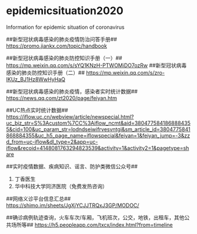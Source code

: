 # epidemicsituation2020
Information for epidemic situation of coronavirus

##新型冠状病毒感染的肺炎疫情防治问答手册##
https://promo.jiankx.com/topic/handbook

##新型冠状病毒感染的肺炎防控知识手册（一）##
https://mp.weixin.qq.com/s/sYQ1KNzH-PTWOMiDO7ozRw
##新型冠状病毒感染的肺炎防控知识手册（二）##
https://mp.weixin.qq.com/s/zro-IKUz_BJ1Hz8WwHyHaQ


##新型冠状病毒感染的肺炎疫情，感染者实时统计数据##
https://news.qq.com/zt2020/page/feiyan.htm

##UC热点实时统计数据##
https://iflow.uc.cn/webview/article/newspecial.html?uc_biz_str=S%3Acustom%7CC%3Aiflow_ncmt&aid=3804775841868884355&cid=100&uc_param_str=lodndseiwifrvesvntgi&sm_article_id=3804775841868884355&uc_h5_page_name=iflowspecial&feiyan=1&feiyan_jump=-3&zzd_from=uc-iflow&dl_type=2&app=uc-iflow&recoid=4148081763294823539&activity=1&activity2=1&pagetype=share

##实时疫情数据、疾病知识、谣言、防护类微信公众号##
1. 丁香医生
2. 华中科技大学同济医院（免费发热咨询）

##网络义诊平台信息汇总##   
https://shimo.im/sheets/JgXjYCJJTRQxJ3GP/MODOC/




##确诊病例轨迹查询，火车车次/车厢，飞机班次，公交，地铁，出租车，其他公共场所等##
https://h5.peopleapp.com/txcx/index.html?from=timeline
